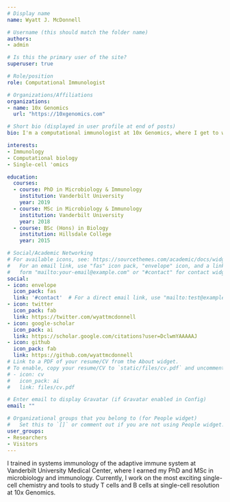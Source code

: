 ```yaml
---
# Display name
name: Wyatt J. McDonnell

# Username (this should match the folder name)
authors:
- admin

# Is this the primary user of the site?
superuser: true

# Role/position
role: Computational Immunologist

# Organizations/Affiliations
organizations:
- name: 10x Genomics
  url: "https://10xgenomics.com"

# Short bio (displayed in user profile at end of posts)
bio: I'm a computational immunologist at 10x Genomics, where I get to work on single-cell technology and the adaptive immune system.

interests:
- Immunology
- Computational biology
- Single-cell 'omics

education:
  courses:
  - course: PhD in Microbiology & Immunology
    institution: Vanderbilt University
    year: 2019
  - course: MSc in Microbiology & Immunology
    institution: Vanderbilt University
    year: 2018
  - course: BSc (Hons) in Biology
    institution: Hillsdale College
    year: 2015

# Social/Academic Networking
# For available icons, see: https://sourcethemes.com/academic/docs/widgets/#icons
#   For an email link, use "fas" icon pack, "envelope" icon, and a link in the
#   form "mailto:your-email@example.com" or "#contact" for contact widget.
social:
- icon: envelope
  icon_pack: fas
  link: '#contact'  # For a direct email link, use "mailto:test@example.org".
- icon: twitter
  icon_pack: fab
  link: https://twitter.com/wyattmcdonnell
- icon: google-scholar
  icon_pack: ai
  link: https://scholar.google.com/citations?user=DclwmYAAAAAJ
- icon: github
  icon_pack: fab
  link: https://github.com/wyattmcdonnell
# Link to a PDF of your resume/CV from the About widget.
# To enable, copy your resume/CV to `static/files/cv.pdf` and uncomment the lines below.
# - icon: cv
#   icon_pack: ai
#   link: files/cv.pdf

# Enter email to display Gravatar (if Gravatar enabled in Config)
email: ""

# Organizational groups that you belong to (for People widget)
#   Set this to `[]` or comment out if you are not using People widget.
user_groups:
- Researchers
- Visitors
---
```


I trained in systems immunology of the adaptive immune system at Vanderbilt University Medical Center, where I earned my PhD and MSc in microbiology and immunology. Currently, I work on the most exciting single-cell chemistry and tools to study T cells and B cells at single-cell resolution at 10x Genomics.
